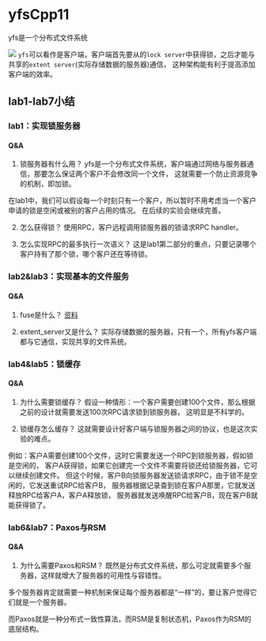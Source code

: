 # yfsCpp11
yfs是一个分布式文件系统

![](https://img-blog.csdnimg.cn/20190222184912911.jpg)
`yfs`可以看作是客户端，客户端首先要从的`lock server`中获得锁，之后才能与共享的`extent server`(实际存储数据的服务器)通信，
这种架构能有利于提高添加客户端的效率。

## lab1-lab7小结
### lab1：实现锁服务器
#### Q&A
1. 锁服务器有什么用？
yfs是一个分布式文件系统，客户端通过网络与服务器通信，那要怎么保证两个客户不会修改同一个文件，
这就需要一个防止资源竞争的机制，即加锁。

在lab1中，我们可以假设每一个时刻只有一个客户，所以暂时不用考虑当一个客户申请的锁是空闲或被别的客户占用的情况。
在后续的实验会继续完善。

2. 怎么获得锁？
使用RPC，客户远程调用锁服务器的锁请求RPC handler。

3. 怎么实现RPC的最多执行一次语义？
这是lab1第二部分的重点，只要记录哪个客户持有了那个锁，哪个客户还在等待锁。

### lab2&lab3：实现基本的文件服务
#### Q&A
1. fuse是什么？
[资料](https://blog.csdn.net/ty_laurel/article/details/51685193)

2. extent_server又是什么？
实际存储数据的服务器，只有一个，所有yfs客户端都与它通信，实现共享的文件系统。

### lab4&lab5：锁缓存
#### Q&A
1. 为什么需要锁缓存？
假设一种情形：一个客户需要创建100个文件，那么根据之前的设计就需要发送100次RPC请求锁到锁服务器，
这明显是不科学的。

2. 锁缓存怎么缓存？
这就需要设计好客户端与锁服务器之间的协议，也是这次实验的难点。

例如：客户A需要创建100个文件，这时它需要发送一个RPC到锁服务器，假如锁是空闲的，
客户A获得锁，如果它创建完一个文件不需要将锁还给锁服务器，它可以继续创建文件。
但这个时候，客户B向锁服务器发送锁请求RPC，由于锁不是空闲的，它发送重试RPC给客户B，
服务器根据记录查到锁在客户A那里，它就发送释放RPC给客户A，客户A释放锁，
服务器就发送唤醒RPC给客户B，现在客户B就能获得锁了。


### lab6&lab7：Paxos与RSM
#### Q&A
1. 为什么需要Paxos和RSM？
既然是分布式文件系统，那么可定就需要多个服务器，这样就增大了服务器的可用性与容错性。

多个服务器肯定就需要一种机制来保证每个服务器都是“一样”的，要让客户觉得它们就是一个服务器。

而Paxos就是一种分布式一致性算法，而RSM是复制状态机，Paxos作为RSM的底层结构。

